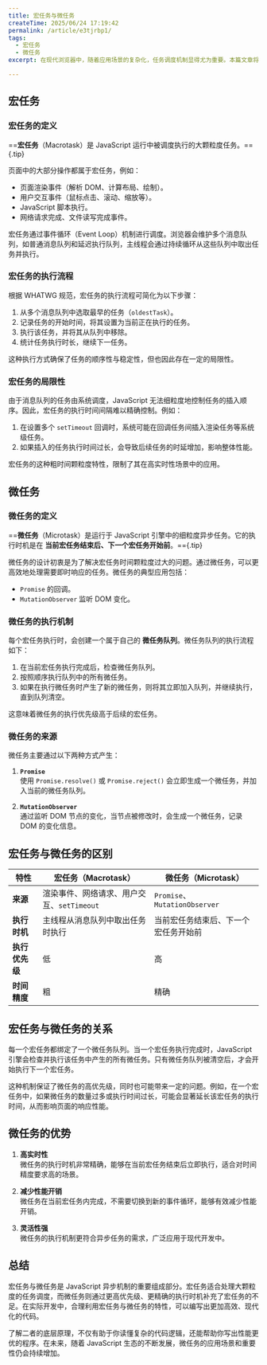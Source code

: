 ```yaml
---
title: 宏任务与微任务
createTime: 2025/06/24 17:19:42
permalink: /article/e3tjrbp1/
tags:
  - 宏任务
  - 微任务
excerpt: 在现代浏览器中，随着应用场景的复杂化，任务调度机制显得尤为重要。本篇文章将详细介绍宏任务与微任务的概念、区别及其运行机制。

---
```


## 宏任务

### 宏任务的定义

==**宏任务**（Macrotask）是 JavaScript 运行中被调度执行的大颗粒度任务。=={.tip}

页面中的大部分操作都属于宏任务，例如：

- 页面渲染事件（解析 DOM、计算布局、绘制）。
- 用户交互事件（鼠标点击、滚动、缩放等）。
- JavaScript 脚本执行。
- 网络请求完成、文件读写完成事件。

宏任务通过事件循环（Event Loop）机制进行调度。浏览器会维护多个消息队列，如普通消息队列和延迟执行队列，主线程会通过持续循环从这些队列中取出任务并执行。

### 宏任务的执行流程

根据 WHATWG 规范，宏任务的执行流程可简化为以下步骤：

1. 从多个消息队列中选取最早的任务（`oldestTask`）。
2. 记录任务的开始时间，将其设置为当前正在执行的任务。
3. 执行该任务，并将其从队列中移除。
4. 统计任务执行时长，继续下一任务。

这种执行方式确保了任务的顺序性与稳定性，但也因此存在一定的局限性。

### 宏任务的局限性

由于消息队列的任务由系统调度，JavaScript 无法细粒度地控制任务的插入顺序。因此，宏任务的执行时间间隔难以精确控制。例如：

1. 在设置多个 `setTimeout` 回调时，系统可能在回调任务间插入渲染任务等系统级任务。
2. 如果插入的任务执行时间过长，会导致后续任务的时延增加，影响整体性能。

宏任务的这种粗时间颗粒度特性，限制了其在高实时性场景中的应用。

## 微任务

### 微任务的定义

==**微任务**（Microtask）是运行于 JavaScript 引擎中的细粒度异步任务。它的执行时机是在 **当前宏任务结束后、下一个宏任务开始前**。=={.tip}

微任务的设计初衷是为了解决宏任务时间颗粒度过大的问题。通过微任务，可以更高效地处理需要即时响应的任务。微任务的典型应用包括：

- `Promise` 的回调。
- `MutationObserver` 监听 DOM 变化。

### 微任务的执行机制

每个宏任务执行时，会创建一个属于自己的 **微任务队列**。微任务队列的执行流程如下：

1. 在当前宏任务执行完成后，检查微任务队列。
2. 按照顺序执行队列中的所有微任务。
3. 如果在执行微任务时产生了新的微任务，则将其立即加入队列，并继续执行，直到队列清空。

这意味着微任务的执行优先级高于后续的宏任务。


### 微任务的来源

微任务主要通过以下两种方式产生：

1. **`Promise`**  
   使用 `Promise.resolve()` 或 `Promise.reject()` 会立即生成一个微任务，并加入当前的微任务队列。

2. **`MutationObserver`**  
   通过监听 DOM 节点的变化，当节点被修改时，会生成一个微任务，记录 DOM 的变化信息。

## 宏任务与微任务的区别

| 特性           | 宏任务（Macrotask）                       | 微任务（Microtask）                     |
|----------------|------------------------------------------|-----------------------------------------|
| **来源**       | 渲染事件、网络请求、用户交互、`setTimeout` | `Promise`、`MutationObserver`           |
| **执行时机**   | 主线程从消息队列中取出任务时执行          | 当前宏任务结束后、下一个宏任务开始前     |
| **执行优先级** | 低                                       | 高                                      |
| **时间精度**   | 粗                                       | 精确                                    |


## 宏任务与微任务的关系

每一个宏任务都绑定了一个微任务队列。当一个宏任务执行完成时，JavaScript 引擎会检查并执行该任务中产生的所有微任务。只有微任务队列被清空后，才会开始执行下一个宏任务。

这种机制保证了微任务的高优先级，同时也可能带来一定的问题。例如，在一个宏任务中，如果微任务的数量过多或执行时间过长，可能会显著延长该宏任务的执行时间，从而影响页面的响应性能。


## 微任务的优势

1. **高实时性**  
   微任务的执行时机非常精确，能够在当前宏任务结束后立即执行，适合对时间精度要求高的场景。

2. **减少性能开销**  
   微任务在当前宏任务内完成，不需要切换到新的事件循环，能够有效减少性能开销。

3. **灵活性强**  
   微任务的执行机制更符合异步任务的需求，广泛应用于现代开发中。

## 总结

宏任务与微任务是 JavaScript 异步机制的重要组成部分。宏任务适合处理大颗粒度的任务调度，而微任务则通过更高优先级、更精确的执行时机补充了宏任务的不足。在实际开发中，合理利用宏任务与微任务的特性，可以编写出更加高效、现代化的代码。

了解二者的底层原理，不仅有助于你读懂复杂的代码逻辑，还能帮助你写出性能更优的程序。在未来，随着 JavaScript 生态的不断发展，微任务的应用场景和重要性仍会持续增加。